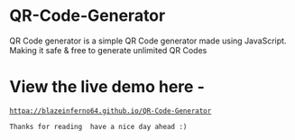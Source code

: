 # QR-Code-Generator
QR Code generator is a simple QR Code generator made using JavaScript. Making it safe &amp; free to generate unlimited QR Codes

# View the live demo here -

<a href="">

```
httpa://blazeinferno64.github.io/QR-Code-Generator
```

</a>


`
Thanks for reading 
have a nice day ahead :)
`
